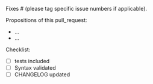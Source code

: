 Fixes # (please tag specific issue numbers if applicable).

Propositions of this pull_request:
* ...
* ...

Checklist:
- [ ] tests included
- [ ] Syntax validated
- [ ] CHANGELOG updated
